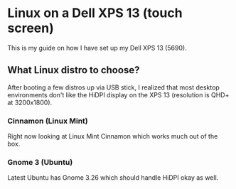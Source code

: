# Linux on a Dell XPS 13 (touch screen)

This is my guide on how I have set up my Dell XPS 13 (5690).

## What Linux distro to choose?

After booting a few distros up via USB stick, I realized that most desktop environments don't like the HiDPI display on the XPS 13 (resolution is QHD+ at 3200x1800).

### Cinnamon (Linux Mint)

Right now looking at Linux Mint Cinnamon which works much out of the box.

### Gnome 3 (Ubuntu)

Latest Ubuntu has Gnome 3.26 which should handle HiDPI okay as well.
